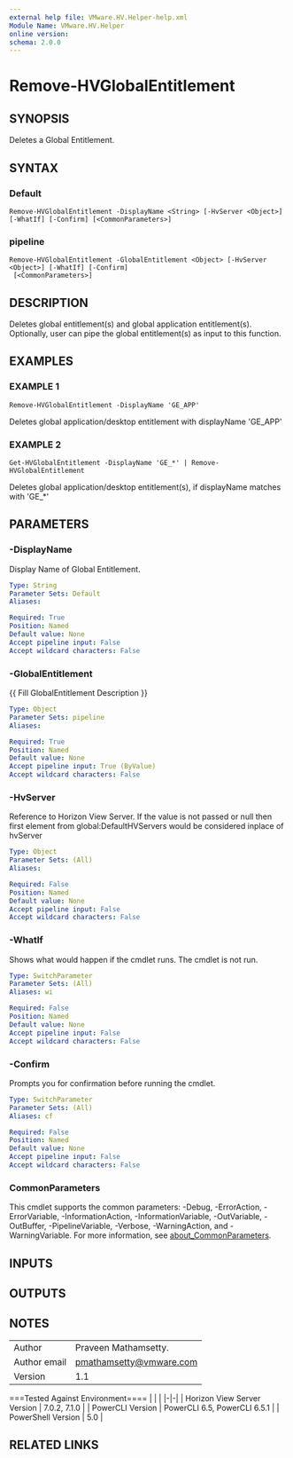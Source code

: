 ```yaml
---
external help file: VMware.HV.Helper-help.xml
Module Name: VMware.HV.Helper
online version:
schema: 2.0.0
---
```


# Remove-HVGlobalEntitlement

## SYNOPSIS
Deletes a Global Entitlement.

## SYNTAX

### Default
```
Remove-HVGlobalEntitlement -DisplayName <String> [-HvServer <Object>] [-WhatIf] [-Confirm] [<CommonParameters>]
```

### pipeline
```
Remove-HVGlobalEntitlement -GlobalEntitlement <Object> [-HvServer <Object>] [-WhatIf] [-Confirm]
 [<CommonParameters>]
```

## DESCRIPTION
Deletes global entitlement(s) and global application entitlement(s). 
Optionally, user can pipe the global entitlement(s) as input to this function.

## EXAMPLES

### EXAMPLE 1
```
Remove-HVGlobalEntitlement -DisplayName 'GE_APP'
```

Deletes global application/desktop entitlement with displayName 'GE_APP'

### EXAMPLE 2
```
Get-HVGlobalEntitlement -DisplayName 'GE_*' | Remove-HVGlobalEntitlement
```

Deletes global application/desktop entitlement(s), if displayName matches with 'GE_*'

## PARAMETERS

### -DisplayName
Display Name of Global Entitlement.

```yaml
Type: String
Parameter Sets: Default
Aliases:

Required: True
Position: Named
Default value: None
Accept pipeline input: False
Accept wildcard characters: False
```

### -GlobalEntitlement
{{ Fill GlobalEntitlement Description }}

```yaml
Type: Object
Parameter Sets: pipeline
Aliases:

Required: True
Position: Named
Default value: None
Accept pipeline input: True (ByValue)
Accept wildcard characters: False
```

### -HvServer
Reference to Horizon View Server.
If the value is not passed or null then
first element from global:DefaultHVServers would be considered inplace of hvServer

```yaml
Type: Object
Parameter Sets: (All)
Aliases:

Required: False
Position: Named
Default value: None
Accept pipeline input: False
Accept wildcard characters: False
```

### -WhatIf
Shows what would happen if the cmdlet runs.
The cmdlet is not run.

```yaml
Type: SwitchParameter
Parameter Sets: (All)
Aliases: wi

Required: False
Position: Named
Default value: None
Accept pipeline input: False
Accept wildcard characters: False
```

### -Confirm
Prompts you for confirmation before running the cmdlet.

```yaml
Type: SwitchParameter
Parameter Sets: (All)
Aliases: cf

Required: False
Position: Named
Default value: None
Accept pipeline input: False
Accept wildcard characters: False
```

### CommonParameters
This cmdlet supports the common parameters: -Debug, -ErrorAction, -ErrorVariable, -InformationAction, -InformationVariable, -OutVariable, -OutBuffer, -PipelineVariable, -Verbose, -WarningAction, and -WarningVariable. For more information, see [about_CommonParameters](http://go.microsoft.com/fwlink/?LinkID=113216).

## INPUTS

## OUTPUTS

## NOTES
| | |
|-|-|
| Author | Praveen Mathamsetty. |
| Author email | pmathamsetty@vmware.com |
| Version | 1.1 |

===Tested Against Environment====
| | |
|-|-|
| Horizon View Server Version | 7.0.2, 7.1.0 |
| PowerCLI Version | PowerCLI 6.5, PowerCLI 6.5.1 |
| PowerShell Version | 5.0 |

## RELATED LINKS
